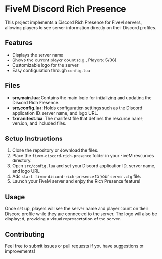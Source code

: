 # FiveM Discord Rich Presence

This project implements a Discord Rich Presence for FiveM servers, allowing players to see server information directly on their Discord profiles.

## Features

- Displays the server name
- Shows the current player count (e.g., Players: 5/36)
- Customizable logo for the server
- Easy configuration through `config.lua`

## Files

- **src/main.lua**: Contains the main logic for initializing and updating the Discord Rich Presence.
- **src/config.lua**: Holds configuration settings such as the Discord application ID, server name, and logo URL.
- **fxmanifest.lua**: The manifest file that defines the resource name, version, and included files.

## Setup Instructions

1. Clone the repository or download the files.
2. Place the `fivem-discord-rich-presence` folder in your FiveM resources directory.
3. Open `src/config.lua` and set your Discord application ID, server name, and logo URL.
4. Add `start fivem-discord-rich-presence` to your `server.cfg` file.
5. Launch your FiveM server and enjoy the Rich Presence feature!

## Usage

Once set up, players will see the server name and player count on their Discord profile while they are connected to the server. The logo will also be displayed, providing a visual representation of the server.

## Contributing

Feel free to submit issues or pull requests if you have suggestions or improvements!